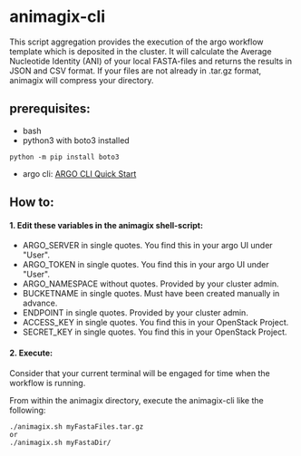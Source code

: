 # animagix-cli

This script aggregation provides the execution of the
argo workflow template which is deposited in the cluster. It will calculate
the Average Nucleotide Identity (ANI) of your local FASTA-files and returns
the results in JSON and CSV format.
If your files are not already in .tar.gz format, animagix will compress your directory.

## prerequisites:
- bash
- python3 with boto3 installed
```
python -m pip install boto3
```
- argo cli:
[ARGO CLI Quick Start](https://github.com/argoproj/argo-workflows/releases/tag/v3.3.1)

## How to:
#### 1. Edit these variables in the animagix shell-script:
- ARGO_SERVER in single quotes. You find this in your argo UI under "User".
- ARGO_TOKEN in single quotes. You find this in your argo UI under "User".
- ARGO_NAMESPACE without quotes. Provided by your cluster admin.
- BUCKETNAME in single quotes. Must have been created manually in advance.
- ENDPOINT in single quotes. Provided by your cluster admin.
- ACCESS_KEY in single quotes. You find this in your OpenStack Project.
- SECRET_KEY in single quotes. You find this in your OpenStack Project.

#### 2. Execute:
Consider that your current terminal will be engaged for time when the workflow is running.

From within the animagix directory, execute the animagix-cli like the following:
```
./animagix.sh myFastaFiles.tar.gz
or
./animagix.sh myFastaDir/
```
